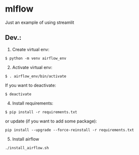 # mlflow
 Just an example of using streamlit

## Dev.:

1. Create virtual env:

```
$ python -m venv airflow_env
```

2. Activate virtual env:

```
$ . airflow_env/bin/activate
```

If you want to deactivate:

```
$ deactivate
```

4. Install requirements:

```
$ pip install -r requirements.txt
```

or update (if you want to add some package):

```
pip install --upgrade --force-reinstall -r requirements.txt
```

5. Install airflow
```
./install_airflow.sh
```
